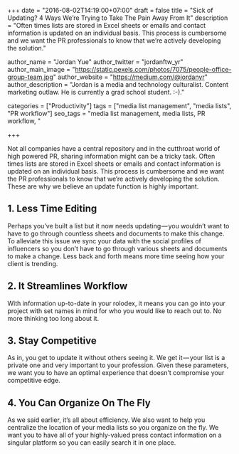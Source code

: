 +++
date = "2016-08-02T14:19:00+07:00"
draft = false
title = "Sick of Updating? 4 Ways We’re Trying to Take The Pain Away From It"
description = "Often times lists are stored in Excel sheets or emails and contact information is updated on an individual basis. This process is cumbersome and we want the PR professionals to know that we’re actively developing the solution."

author_name = "Jordan Yue"
author_twitter = "jordanftw_yr"
author_main_image = "https://static.pexels.com/photos/7075/people-office-group-team.jpg"
author_website = "https://medium.com/@jordanyr"
author_description = "Jordan is a media and technology culturalist. Content marketing outlaw. He is currently a grad school student. :-)."

categories = ["Productivity"]
tags = ["media list management", "media lists", "PR workflow"]
seo_tags = "media list management, media lists, PR workflow, "

+++

Not all companies have a central repository and in the cutthroat world of high powered PR, sharing information might can be a tricky task. Often times lists are stored in Excel sheets or emails and contact information is updated on an individual basis. This process is cumbersome and we want the PR professionals to know that we’re actively developing the solution. These are why we believe an update function is highly important.

## 1. Less Time Editing

Perhaps you’ve built a list but it now needs updating — you wouldn’t want to have to go through countless sheets and documents to make this change. To alleviate this issue we sync your data with the social profiles of influencers so you don’t have to go through various sheets and documents to make a change. Less back and forth means more time seeing how your client is trending.

## 2. It Streamlines Workflow

With information up-to-date in your rolodex, it means you can go into your project with set names in mind for who you would like to reach out to. No more thinking too long about it.

## 3. Stay Competitive

As in, you get to update it without others seeing it. We get it — your list is a private one and very important to your profession. Given these parameters, we want you to have an optimal experience that doesn’t compromise your competitive edge.

## 4. You Can Organize On The Fly

As we said earlier, it’s all about efficiency. We also want to help you centralize the location of your media lists so you organize on the fly. We want you to have all of your highly-valued press contact information on a singular platform so you can easily search it in one place.
